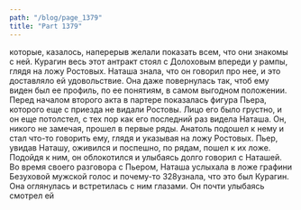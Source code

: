 ```yaml
---
path: "/blog/page_1379"
title: "Part 1379"
---
```


которые, казалось, наперерыв желали показать всем, что они знакомы с ней.
Курагин весь этот антракт стоял с Долоховым впереди у рампы, глядя на ложу Ростовых. Наташа знала, что он говорил про нее, и это доставляло ей удовольствие. Она даже повернулась так, чтоб ему виден был ее профиль, по ее понятиям, в самом выгодном положении. Перед началом второго акта в партере показалась фигура Пьера, которого еще с приезда не видали Ростовы. Лицо его было грустно, и он еще потолстел, с тех пор как его последний раз видела Наташа. Он, никого не замечая, прошел в первые ряды. Анатоль подошел к нему и стал что-то говорить ему, глядя и указывая на ложу Ростовых. Пьер, увидав Наташу, оживился и поспешно, по рядам, пошел к их ложе. Подойдя к ним, он облокотился и улыбаясь долго говорил с Наташей. Во время своего разговора с Пьером, Наташа услыхала в ложе графини Безуховой мужской голос и почему-то 328узнала, что это был Курагин. Она оглянулась и встретилась с ним глазами. Он почти улыбаясь смотрел ей 
